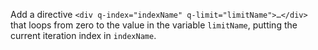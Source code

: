 Add a directive `<div q-index="indexName" q-limit="limitName">…</div>`
that loops from zero to the value in the variable `limitName`,
putting the current iteration index in `indexName`.

